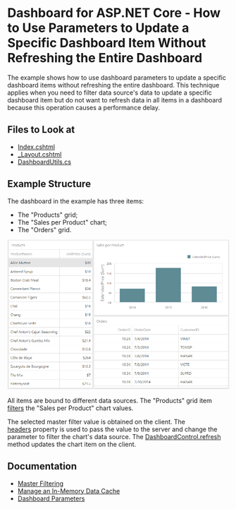 # Dashboard for ASP.NET Core - How to Use Parameters to Update a Specific Dashboard Item Without Refreshing the Entire Dashboard

The example shows how to use dashboard parameters to update a specific dashboard items without refreshing the entire dashboard. This technique applies when you need to filter data source's data to update a specific dashboard item but do not want to refresh data in all items in a dashboard because this operation causes a performance delay. 

<!-- default file list -->
## Files to Look at

* [Index.cshtml](./CS/AspNetCoreDashboard/Pages/Index.cshtml)
* [_Layout.cshtml](./CS/AspNetCoreDashboard/Pages/_Layout.cshtml#L12-L38)
* [DashboardUtils.cs](./CS/AspNetCoreDashboard/Code/DashboardUtils.cs#L18-L22)
<!-- default file list end -->

## Example Structure

The dashboard in the example has three items: 
- The "Products" grid;
- The "Sales per Product" chart;
- The "Orders" grid.

![Dashboard](Images/Dashboard.png)

All items are bound to different data sources. The "Products" grid item [filters](https://docs.devexpress.com/Dashboard/117060/web-dashboard/create-dashboards-on-the-web/interactivity/master-filtering) the "Sales per Product" chart values. 

The selected master filter value is obtained on the client. The [headers](https://docs.devexpress.com/Dashboard/js-DevExpress.Dashboard.AjaxRemoteService#js_devexpress_dashboard_ajaxremoteservice_headers) property is used to pass the value to the server and change the parameter to filter the chart's data source. The [DashboardControl.refresh](https://docs.devexpress.com/Dashboard/js-DevExpress.Dashboard.DashboardControl?p=netframework#js_devexpress_dashboard_dashboardcontrol_refresh) method updates the chart item on the client. 

## Documentation

- [Master Filtering](https://docs.devexpress.com/Dashboard/117060/web-dashboard/create-dashboards-on-the-web/interactivity/master-filtering)
- [Manage an In-Memory Data Cache](https://docs.devexpress.com/Dashboard/400983/web-dashboard/dashboard-backend/manage-an-in-memory-data-cache)
- [Dashboard Parameters](https://docs.devexpress.com/Dashboard/117062/web-dashboard/create-dashboards-on-the-web/data-analysis/dashboard-parameters)

